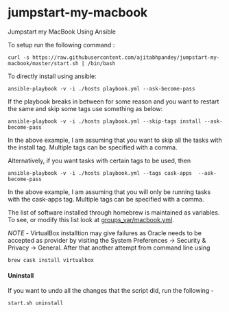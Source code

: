 # jumpstart-my-macbook

Jumpstart my MacBook Using Ansible

To setup run the following command :

```
curl -s https://raw.githubusercontent.com/ajitabhpandey/jumpstart-my-macbook/master/start.sh | /bin/bash
```

To directly install using ansible:

```
ansible-playbook -v -i ./hosts playbook.yml --ask-become-pass
```

If the playbook breaks in between for some reason and you want to restart the same and skip some tags use something as below:

```
ansible-playbook -v -i ./hosts playbook.yml --skip-tags install --ask-become-pass
```

In the above example, I am assuming that you want to skip all the tasks with the install tag. Multiple tags can be specified with a comma.

Alternatively, if you want tasks with certain tags to be used, then

```
ansible-playbook -v -i ./hosts playbook.yml --tags cask-apps  --ask-become-pass
```

In the above example, I am assuming that you will only be running tasks with the cask-apps tag. Multiple tags can be specified with a comma.

The list of software installed through homebrew is maintained as variables. To see, or modify this list look at [groups_var/macbook.yml](https://raw.githubusercontent.com/ajitabhpandey/jumpstart-my-macbook/master/master/group_vars/macbook.yml).

_NOTE_ - VirtualBox installtion may give failures as Oracle needs to be accepted as provider by visiting the System Preferences -> Security & Privacy -> General. After that another attempt from command line using

```
brew cask install virtualbox
```

#### Uninstall

If you want to undo all the changes that the script did, run the following -

```
start.sh uninstall
```
